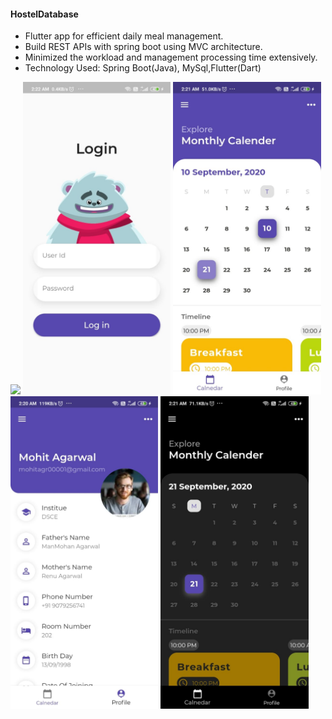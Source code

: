 #### HostelDatabase

* Flutter app for efficient daily meal management.
* Build REST APIs with spring boot using MVC architecture.
* Minimized the workload and management processing time extensively.
* Technology Used: Spring Boot(Java), MySql,Flutter(Dart)

<p float="left">
   <img src="/src/main/resources/assets/mock.gif" height="500"/>
   <img src="/src/main/resources/assets/loginPage.jpeg" height="500"/>
   <img src="/src/main/resources/assets/HomePage.jpeg" height="500"/>
   <img src="/src/main/resources/assets/ProfilePage.jpeg" height="500"/>
   <img src="/src/main/resources/assets/HomeDark.jpeg" height="500"/>
</p>
